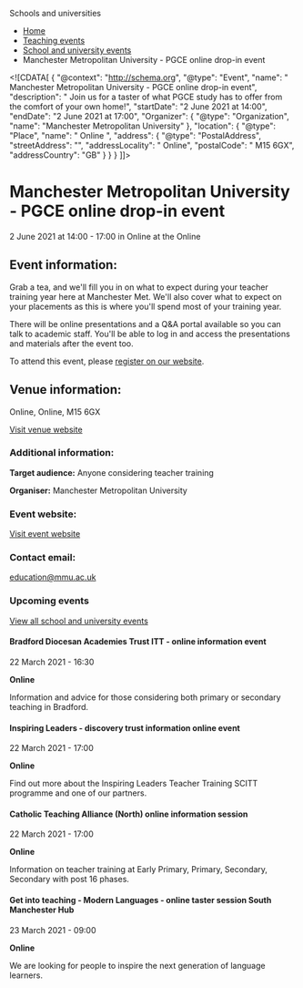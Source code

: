 Schools and universities

*   [Home](/)
*   [Teaching events](/teaching-events)
*   [School and university events](/teaching-events/training-provider-events)
*   Manchester Metropolitan University - PGCE online drop-in event

<!\[CDATA\[ { "@context": "http://schema.org", "@type": "Event", "name": " Manchester Metropolitan University - PGCE online drop-in event", "description": " Join us for a taster of what PGCE study has to offer from the comfort of your own home!", "startDate": "2 June 2021 at 14:00", "endDate": "2 June 2021 at 17:00", "Organizer": { "@type": "Organization", "name": "Manchester Metropolitan University" }, "location": { "@type": "Place", "name": " Online ", "address": { "@type": "PostalAddress", "streetAddress": "", "addressLocality": " Online", "postalCode": " M15 6GX", "addressCountry": "GB" } } } \]\]>

Manchester Metropolitan University - PGCE online drop-in event
==============================================================

2 June 2021 at 14:00 - 17:00 in Online at the Online

Event information:
------------------

Grab a tea, and we'll fill you in on what to expect during your teacher training year here at Manchester Met. We'll also cover what to expect on your placements as this is where you'll spend most of your training year.

There will be online presentations and a Q&A portal available so you can talk to academic staff. You'll be able to log in and access the presentations and materials after the event too.

To attend this event, please [register on our website](https://www.mmu.ac.uk/education/pgce/events/).

Venue information:
------------------

Online, Online, M15 6GX

[Visit venue website](https://www.mmu.ac.uk/education/pgce/events/ "Online")

### Additional information:

**Target audience:** Anyone considering teacher training

**Organiser:** Manchester Metropolitan University

### Event website:

[Visit event website](https://www.mmu.ac.uk/education/pgce/events/)

### Contact email:

[education@mmu.ac.uk](mailto:education@mmu.ac.uk)

### Upcoming events

[View all school and university events](/teaching-events/training-provider-events)

[](/teaching-events/training-provider-events/210322-bradford-diocesan-academies-trust-itt-online-information-event)

#### Bradford Diocesan Academies Trust ITT - online information event

22 March 2021 - 16:30

**Online**

Information and advice for those considering both primary or secondary teaching in Bradford.

[](/teaching-events/training-provider-events/210322-inspiring-leaders-discovery-trust-information-online-event)

#### Inspiring Leaders - discovery trust information online event

22 March 2021 - 17:00

**Online**

Find out more about the Inspiring Leaders Teacher Training SCITT programme and one of our partners.

[](/teaching-events/training-provider-events/210322-catholic-teaching-alliance-north-online-information-session)

#### Catholic Teaching Alliance (North) online information session

22 March 2021 - 17:00

**Online**

Information on teacher training at Early Primary, Primary, Secondary, Secondary with post 16 phases.

[](/teaching-events/training-provider-events/210323-get-into-teaching-modern-languages-online-taster-session-south-manchester-hub)

#### Get into teaching - Modern Languages - online taster session South Manchester Hub

23 March 2021 - 09:00

**Online**

We are looking for people to inspire the next generation of language learners.